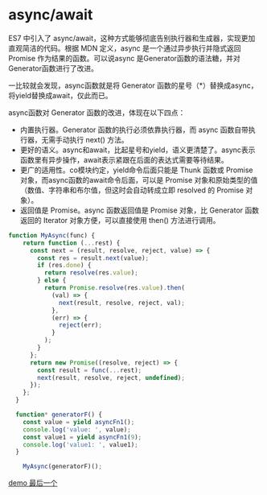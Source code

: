 # async/await

ES7 中引入了 async/await，这种方式能够彻底告别执行器和生成器，实现更加直观简洁的代码。根据 MDN 定义，async 是一个通过异步执行并隐式返回 Promise 作为结果的函数。可以说async 是Generator函数的语法糖，并对Generator函数进行了改进。

一比较就会发现，async函数就是将 Generator 函数的星号（*）替换成async，将yield替换成await，仅此而已。

async函数对 Generator 函数的改进，体现在以下四点：

* 内置执行器。Generator 函数的执行必须依靠执行器，而 async 函数自带执行器，无需手动执行 next() 方法。
* 更好的语义。async和await，比起星号和yield，语义更清楚了。async表示函数里有异步操作，await表示紧跟在后面的表达式需要等待结果。
* 更广的适用性。co模块约定，yield命令后面只能是 Thunk 函数或 Promise 对象，而async函数的await命令后面，可以是 Promise 对象和原始类型的值（数值、字符串和布尔值，但这时会自动转成立即 resolved 的 Promise 对象）。
* 返回值是 Promise。async 函数返回值是 Promise 对象，比 Generator 函数返回的 Iterator 对象方便，可以直接使用 then() 方法进行调用。

```js
function MyAsync(func) {
    return function (...rest) {
      const next = (result, resolve, reject, value) => {
        const res = result.next(value);
        if (res.done) {
          return resolve(res.value);
        } else {
          return Promise.resolve(res.value).then(
            (val) => {
              next(result, resolve, reject, val);
            },
            (err) => {
              reject(err);
            }
          );
        }
      };
      return new Promise((resolve, reject) => {
        const result = func(...rest);
        next(result, resolve, reject, undefined);
      });
    };
  }

  function* generatorF() {
    const value = yield asyncFn1();
    console.log('value: ', value);
    const value1 = yield asyncFn1(9);
    console.log('value1: ', value1);
  }

    MyAsync(generatorF)();
  ```

[demo 最后一个](https://github.com/Picker666/blog-example/blob/main/src/component/newFunction/AsyncAwait.tsx)

